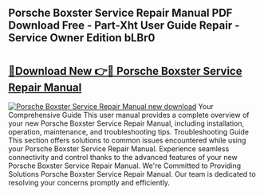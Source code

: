 ## Porsche Boxster Service Repair Manual PDF Download Free - Part-Xht User Guide Repair - Service Owner Edition bLBr0

# <h2><a href="http://bc7704.oget.top/?id=Porsche+Boxster+Service+Repair+Manual">🔗Download New 👉🔴 Porsche Boxster Service Repair Manual</a></h2>

[![Porsche Boxster Service Repair Manual new download](https://i.imgur.com/5g1atiW.png)](http://bc7704.oget.top/?id=Porsche+Boxster+Service+Repair+Manual)
Your Comprehensive Guide This user manual provides a complete overview of your new Porsche Boxster Service Repair Manual, including installation, operation, maintenance, and troubleshooting tips. Troubleshooting Guide This section offers solutions to common issues encountered while using your Porsche Boxster Service Repair Manual. Experience seamless connectivity and control thanks to the advanced features of your new Porsche Boxster Service Repair Manual. We're Committed to Providing Solutions Porsche Boxster Service Repair Manual. Our team is dedicated to resolving your concerns promptly and efficiently.
